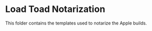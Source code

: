 <!--- Content managed by Project Forge, see [projectforge.md] for details. -->
# Load Toad Notarization

This folder contains the templates used to notarize the Apple builds.

